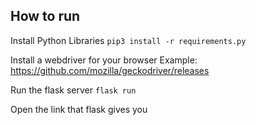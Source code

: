 ## How to run

Install Python Libraries
`pip3 install -r requirements.py`

Install a webdriver for your browser
Example: https://github.com/mozilla/geckodriver/releases

Run the flask server
`flask run`

Open the link that flask gives you
